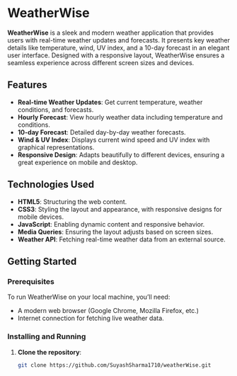 # WeatherWise

**WeatherWise** is a sleek and modern weather application that provides users with real-time weather updates and forecasts. It presents key weather details like temperature, wind, UV index, and a 10-day forecast in an elegant user interface. Designed with a responsive layout, WeatherWise ensures a seamless experience across different screen sizes and devices.

## Features

- **Real-time Weather Updates**: Get current temperature, weather conditions, and forecasts.
- **Hourly Forecast**: View hourly weather data including temperature and conditions.
- **10-day Forecast**: Detailed day-by-day weather forecasts.
- **Wind & UV Index**: Displays current wind speed and UV index with graphical representations.
- **Responsive Design**: Adapts beautifully to different devices, ensuring a great experience on mobile and desktop.

## Technologies Used

- **HTML5**: Structuring the web content.
- **CSS3**: Styling the layout and appearance, with responsive designs for mobile devices.
- **JavaScript**: Enabling dynamic content and responsive behavior.
- **Media Queries**: Ensuring the layout adjusts based on screen sizes.
- **Weather API**: Fetching real-time weather data from an external source.

## Getting Started

### Prerequisites

To run WeatherWise on your local machine, you’ll need:

- A modern web browser (Google Chrome, Mozilla Firefox, etc.)
- Internet connection for fetching live weather data.

### Installing and Running

1. **Clone the repository**:

   ```bash
   git clone https://github.com/SuyashSharma1710/weatherWise.git
